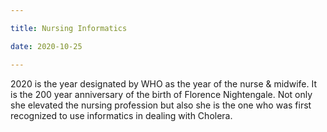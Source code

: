 ```yaml
---

title: Nursing Informatics

date: 2020-10-25

---
```


2020 is the year designated by WHO as the year of the nurse & midwife. It is the 200 year anniversary of the birth of Florence Nightengale. Not only she elevated the nursing profession but also she is the one who was first recognized to use informatics in dealing with Cholera.
